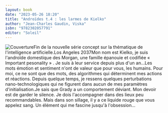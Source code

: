 ```yaml
---
layout: book
date: "2023-05-26 18:20"
title: "Androïdes t.4 : les larmes de Kielko"
author: "Jean-Charles Gaudin, Viska"
isbn: "9782302057791"
editor: "Soleil"
---
```

![Couverture](/img/9782302057791.jpg)Fin de la nouvelle série concept sur la thématique de l'intelligence artificielle.Los Angeles   2037Mon nom est Kielko, je suis l'androïde domestique des Morgan, une famille épanouie et codifiée « Important pesonality » . Je suis à leur service depuis plus d'un an...Les mots émotion et sentiment n'ont de valeur que pour vous, les humains. Pour moi, ce ne sont que des mots, des algorithmes qui déterminent mes actions et réactions. Depuis quelque temps, je ressens quelques perturbations nano-technologiques qui ne figurent dans aucun de mes paramètres d'initialisation.Je sais que Grady a un comportement déviant. Mon devoir est de garder le silence. Je dois l'accompagner dans des lieux peu recommandables. Mais dans son sillage, il y a ce liquide rouge que vous appelez sang. Un élément qui me fascine jusqu'à l'obsession...